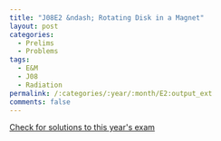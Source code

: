 ```yaml
---
title: "J08E2 &ndash; Rotating Disk in a Magnet"
layout: post
categories:
  - Prelims
  - Problems
tags:
  - E&M
  - J08
  - Radiation
permalink: /:categories/:year/:month/E2:output_ext
comments: false
---
```

<object data="2008J2E.pdf" type="application/pdf" width="100%" height="500"></object>
<div class="message"><a href='https://princetonprelim.com/prelim/20/'>Check for solutions to this year's exam</a></div>